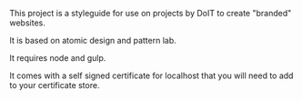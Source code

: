 This project is a styleguide for use on projects by DoIT to create "branded" websites.

It is based on atomic design and pattern lab. 

It requires node and gulp.

It comes with a self signed certificate for localhost that you will need to add to your certificate store. 